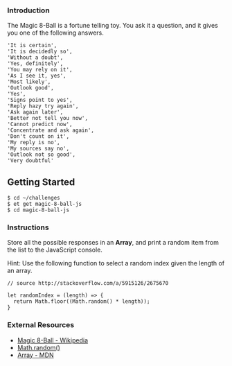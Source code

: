 ### Introduction

The Magic 8-Ball is a fortune telling toy. You ask it a question, and it gives
you one of the following answers.

```no-highlight
'It is certain',
'It is decidedly so',
'Without a doubt',
'Yes, definitely',
'You may rely on it',
'As I see it, yes',
'Most likely',
'Outlook good',
'Yes',
'Signs point to yes',
'Reply hazy try again',
'Ask again later',
'Better not tell you now',
'Cannot predict now',
'Concentrate and ask again',
'Don't count on it',
'My reply is no',
'My sources say no',
'Outlook not so good',
'Very doubtful'
```

## Getting Started

```no-highlight
$ cd ~/challenges
$ et get magic-8-ball-js
$ cd magic-8-ball-js
```

### Instructions

Store all the possible responses in an **Array**, and print a random item from the list to the JavaScript console.

Hint: Use the following function to select a random index given the length of an array.

```no-highlight
// source http://stackoverflow.com/a/5915126/2675670

let randomIndex = (length) => {
  return Math.floor((Math.random() * length));
}
```

### External Resources

* [Magic 8-Ball - Wikipedia](https://en.wikipedia.org/wiki/Magic_8-Ball)
* [Math.random()](https://developer.mozilla.org/en-US/docs/Web/JavaScript/Reference/Global_Objects/Math/random)
* [Array - MDN](https://developer.mozilla.org/en-US/docs/Web/JavaScript/Reference/Global_Objects/Array)
